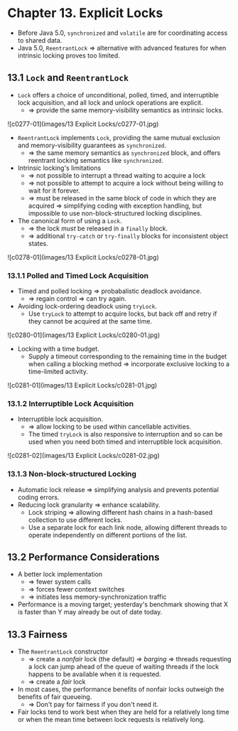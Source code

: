 # Chapter 13. Explicit Locks

* Before Java 5.0, `synchronized` and `volatile` are for coordinating access to shared data.
* Java 5.0, `ReentrantLock` => alternative with advanced features for when intrinsic locking proves too limited.

## 13.1 `Lock` and `ReentrantLock`

* `Lock` offers a choice of unconditional, polled, timed, and interruptible lock acquisition, and all lock and unlock operations are explicit.
  * => provide the same memory-visibility semantics as intrinsic locks.

![c0277-01](images/13 Explicit Locks/c0277-01.jpg)

* `ReentrantLock` implements `Lock`, providing the same mutual exclusion and memory-visibility guarantees as `synchronized`.
  * => the same memory semantics as `synchronized` block, and offers reentrant locking semantics like `synchronized`.
* Intrinsic locking's limitations
  * => not possible to interrupt a thread waiting to acquire a lock
  * => not possible to attempt to acquire a lock without being willing to wait for it forever.
  * => must be released in the same block of code in which they are acquired => simplifying coding with exception handling, but impossible to use non-block-structured locking disciplines.
* The canonical form of using a `Lock`.
  * => the lock *must* be released in a `finally` block.
  * => additional `try-catch` or `try-finally` blocks for inconsistent object states.

![c0278-01](images/13 Explicit Locks/c0278-01.jpg)

### 13.1.1 Polled and Timed Lock Acquisition

* Timed and polled locking => probabalistic deadlock avoidance.
  * => regain control => can try again.
* Avoiding lock-ordering deadlock using `tryLock`.
  * Use `tryLock` to attempt to acquire locks, but back off and retry if they cannot be acquired at the same time.

![c0280-01](images/13 Explicit Locks/c0280-01.jpg)

* Locking with a time budget.
  * Supply a timeout corresponding to the remaining time in the budget when calling a blocking method => incorporate exclusive locking to a time-limited activity.

![c0281-01](images/13 Explicit Locks/c0281-01.jpg)

### 13.1.2 Interruptible Lock Acquisition

* Interruptible lock acquisition.
  * => allow locking to be used within cancellable activities.
  * The timed `tryLock` is also responsive to interruption and so can be used when you need both timed and interruptible lock acquisition.

![c0281-02](images/13 Explicit Locks/c0281-02.jpg)

### 13.1.3 Non-block-structured Locking

* Automatic lock release => simplifying analysis and prevents potential coding errors.
* Reducing lock granularity => enhance scalability.
  * Lock striping => allowing different hash chains in a hash-based collection to use different locks.
  * Use a separate lock for each link node, allowing different threads to operate independently on different portions of the list.

## 13.2 Performance Considerations

* A better lock implementation
  * => fewer system calls
  * => forces fewer context switches
  * => initiates less memory-synchronization traffic
* Performance is a moving target; yesterday's benchmark showing that X is faster than Y may already be out of date today.

## 13.3 Fairness

* The `ReentrantLock` constructor
  * => create a *nonfair* lock (the default) => *barging* => threads requesting a lock can jump ahead of the queue of waiting threads if the lock happens to be available when it is requested.
  * => create a *fair* lock
* In most cases, the performance benefits of nonfair locks outweigh the benefits of fair queueing.
  * => Don't pay for fairness if you don't need it.
* Fair locks tend to work best when they are held for a relatively long time or when the mean time between lock requests is relatively long.
